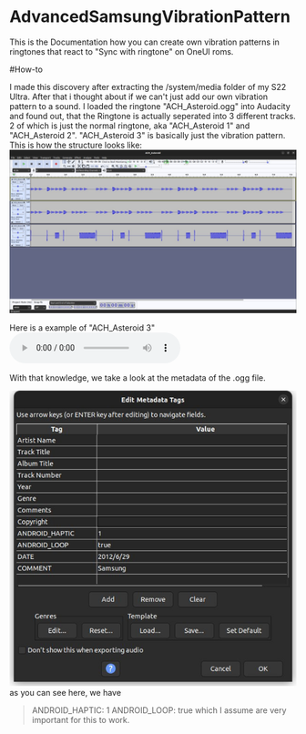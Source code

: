 # AdvancedSamsungVibrationPattern
This is the Documentation how you can create own vibration patterns in ringtones that react to "Sync with ringtone" on OneUI roms.

#How-to

I made this discovery after extracting the /system/media folder of my S22 Ultra.
After that i thought about if we can't just add our own vibration pattern to a sound.
I loaded the ringtone "ACH_Asteroid.ogg" into Audacity and found out, that the Ringtone is actually seperated into 3 different tracks.
2 of which is just the normal ringtone, aka "ACH_Asteroid 1" and "ACH_Asteroid 2".
"ACH_Asteroid 3" is basically just the vibration pattern. 
This is how the structure looks like:
![Structure](https://github.com/JeyKul/AdvancedSamsungVibrationPattern/blob/main/howdoesitlook.jpg?raw=true)

Here is a example of "ACH_Asteroid 3"
![Audio](https://github.com/JeyKul/AdvancedSamsungVibrationPattern/blob/main/vibrationexample.ogg?raw=true)

With that knowledge, we take a look at the metadata of the .ogg file.

![Structure](https://github.com/JeyKul/AdvancedSamsungVibrationPattern/blob/main/metadata.jpg?raw=true)
as you can see here, we have 
> ANDROID_HAPTIC: 1
> ANDROID_LOOP: true
which I assume are very important for this to work.

